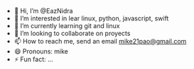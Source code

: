 - 👋 Hi, I’m @EazNidra
- 👀 I’m interested in lear linux, python, javascript, swift
- 🌱 I’m currently learning git and linux
- 💞️ I’m looking to collaborate on proyects 
- 📫 How to reach me, send an email mike21pao@gmail.com
- 😄 Pronouns: mike
- ⚡ Fun fact: ...

<!---
EazNidra/EazNidra is a ✨ special ✨ repository because its `README.md` (this file) appears on your GitHub profile.
You can click the Preview link to take a look at your changes.
--->
